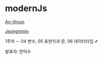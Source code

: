 # modernJs
[An-jihyun](https://github.com/An-jihyun)


[Jeongmmin](https://github.com/Jeongmmin)

1주차 -- 04 변수, 05 표현식과 문, 06 데이터타입 ✔ 

발표자: 한덕수
